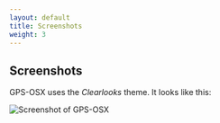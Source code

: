 ```yaml
---
layout: default
title: Screenshots
weight: 3
---
```


## Screenshots

GPS-OSX uses the *Clearlooks* theme. It looks like this:

![Screenshot of GPS-OSX](/gtk-osx/img/screenshot1.png)